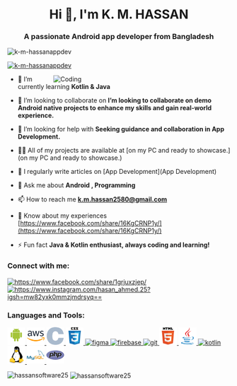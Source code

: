 <h1 align="center">Hi 👋, I'm K. M. HASSAN</h1>
<h3 align="center">A passionate Android app developer from Bangladesh</h3>
<p align="left"> <img src="https://komarev.com/ghpvc/?username=k-m-hassanappdev&label=Profile%20views&color=0e75b6&style=flat" alt="k-m-hassanappdev" /> </p>
<p align="left"> <a href="https://github.com/ryo-ma/github-profile-trophy"><img src="https://github-profile-trophy.vercel.app/?username=k-m-hassanappdev" alt="k-m-hassanappdev" /></a> </p>


<img align="right" alt="Coding" width="400" src="https://github.com/k-m-hassanappdev/devhassan/blob/main/gif3.gif">

- 🌱 I’m currently learning **Kotlin & Java**

- 👯 I’m looking to collaborate on **I’m looking to collaborate on demo Android native projects to enhance my skills and gain real-world experience.**

- 🤝 I’m looking for help with **Seeking guidance and collaboration in App Development.**

- 👨‍💻 All of my projects are available at [on my PC and ready to showcase.](on my PC and ready to showcase.)

- 📝 I regularly write articles on [App Development](App Development)

- 💬 Ask me about **Android , Programming**

- 📫 How to reach me **k.m.hassan2580@gmail.com**

- 📄 Know about my experiences [https://www.facebook.com/share/16KgCRNP1y/](https://www.facebook.com/share/16KgCRNP1y/)

- ⚡ Fun fact **Java & Kotlin enthusiast, always coding and learning!**

<h3 align="left">Connect with me:</h3>
<p align="left">
<a href="https://www.facebook.com/kmhassan1234" target="blank"><img align="center" src="https://raw.githubusercontent.com/rahuldkjain/github-profile-readme-generator/master/src/images/icons/Social/facebook.svg" alt="https://www.facebook.com/share/1grjuxzjep/" height="30" width="40" /></a>
<a href="https://www.instagram.com/hasan_ahmed.25" target="blank"><img align="center" src="https://raw.githubusercontent.com/rahuldkjain/github-profile-readme-generator/master/src/images/icons/Social/instagram.svg" alt="https://www.instagram.com/hasan_ahmed.25?igsh=mw82yxk0mmzjmdrsyq==" height="30" width="40" /></a>
</p>

<h3 align="left">Languages and Tools:</h3>
<p align="left"> <a href="https://developer.android.com" target="_blank" rel="noreferrer"> <img src="https://raw.githubusercontent.com/devicons/devicon/master/icons/android/android-original-wordmark.svg" alt="android" width="40" height="40"/> </a> <a href="https://aws.amazon.com" target="_blank" rel="noreferrer"> <img src="https://raw.githubusercontent.com/devicons/devicon/master/icons/amazonwebservices/amazonwebservices-original-wordmark.svg" alt="aws" width="40" height="40"/> </a> <a href="https://www.cprogramming.com/" target="_blank" rel="noreferrer"> <img src="https://raw.githubusercontent.com/devicons/devicon/master/icons/c/c-original.svg" alt="c" width="40" height="40"/> </a> <a href="https://www.w3schools.com/css/" target="_blank" rel="noreferrer"> <img src="https://raw.githubusercontent.com/devicons/devicon/master/icons/css3/css3-original-wordmark.svg" alt="css3" width="40" height="40"/> </a> <a href="https://www.figma.com/" target="_blank" rel="noreferrer"> <img src="https://www.vectorlogo.zone/logos/figma/figma-icon.svg" alt="figma" width="40" height="40"/> </a> <a href="https://firebase.google.com/" target="_blank" rel="noreferrer"> <img src="https://www.vectorlogo.zone/logos/firebase/firebase-icon.svg" alt="firebase" width="40" height="40"/> </a> <a href="https://git-scm.com/" target="_blank" rel="noreferrer"> <img src="https://www.vectorlogo.zone/logos/git-scm/git-scm-icon.svg" alt="git" width="40" height="40"/> </a> <a href="https://www.w3.org/html/" target="_blank" rel="noreferrer"> <img src="https://raw.githubusercontent.com/devicons/devicon/master/icons/html5/html5-original-wordmark.svg" alt="html5" width="40" height="40"/> </a> <a href="https://www.java.com" target="_blank" rel="noreferrer"> <img src="https://raw.githubusercontent.com/devicons/devicon/master/icons/java/java-original.svg" alt="java" width="40" height="40"/> </a> <a href="https://kotlinlang.org" target="_blank" rel="noreferrer"> <img src="https://www.vectorlogo.zone/logos/kotlinlang/kotlinlang-icon.svg" alt="kotlin" width="40" height="40"/> </a> <a href="https://www.linux.org/" target="_blank" rel="noreferrer"> <img src="https://raw.githubusercontent.com/devicons/devicon/master/icons/linux/linux-original.svg" alt="linux" width="40" height="40"/> </a> <a href="https://www.mysql.com/" target="_blank" rel="noreferrer"> <img src="https://raw.githubusercontent.com/devicons/devicon/master/icons/mysql/mysql-original-wordmark.svg" alt="mysql" width="40" height="40"/> </a> <a href="https://www.php.net" target="_blank" rel="noreferrer"> <img src="https://raw.githubusercontent.com/devicons/devicon/master/icons/php/php-original.svg" alt="php" width="40" height="40"/> </a> </p>

<p><img align="left" src="https://github-readme-stats.vercel.app/api/top-langs?username=hassansoftware25&show_icons=true&locale=en&layout=compact" alt="hassansoftware25" /></p>

<p>&nbsp;<img align="center" src="https://github-readme-stats.vercel.app/api?username=hassansoftware25&show_icons=true&locale=en" alt="hassansoftware25" /></p>
